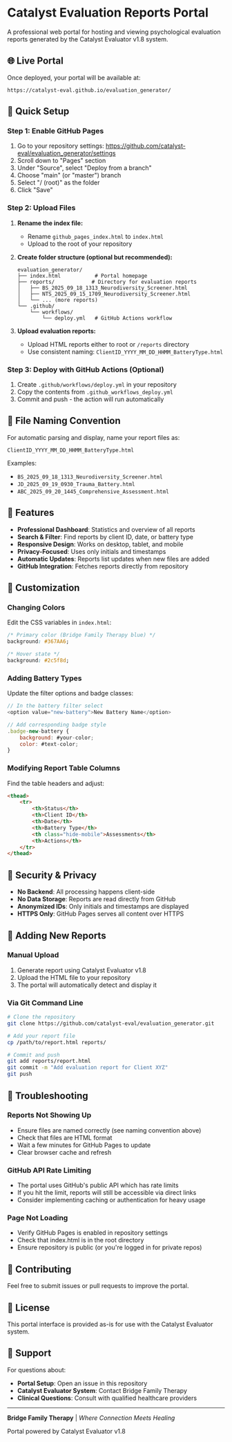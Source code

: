 # Catalyst Evaluation Reports Portal

A professional web portal for hosting and viewing psychological evaluation reports generated by the Catalyst Evaluator v1.8 system.

## 🌐 Live Portal

Once deployed, your portal will be available at:
```
https://catalyst-eval.github.io/evaluation_generator/
```

## 🚀 Quick Setup

### Step 1: Enable GitHub Pages

1. Go to your repository settings: https://github.com/catalyst-eval/evaluation_generator/settings
2. Scroll down to "Pages" section
3. Under "Source", select "Deploy from a branch"
4. Choose "main" (or "master") branch
5. Select "/ (root)" as the folder
6. Click "Save"

### Step 2: Upload Files

1. **Rename the index file:**
   - Rename `github_pages_index.html` to `index.html`
   - Upload to the root of your repository

2. **Create folder structure (optional but recommended):**
   ```
   evaluation_generator/
   ├── index.html           # Portal homepage
   ├── reports/            # Directory for evaluation reports
   │   ├── BS_2025_09_18_1313_Neurodiversity_Screener.html
   │   ├── NTS_2025_09_15_1709_Neurodiversity_Screener.html
   │   └── ... (more reports)
   └── .github/
       └── workflows/
           └── deploy.yml   # GitHub Actions workflow
   ```

3. **Upload evaluation reports:**
   - Upload HTML reports either to root or `/reports` directory
   - Use consistent naming: `ClientID_YYYY_MM_DD_HHMM_BatteryType.html`

### Step 3: Deploy with GitHub Actions (Optional)

1. Create `.github/workflows/deploy.yml` in your repository
2. Copy the contents from `.github_workflows_deploy.yml`
3. Commit and push - the action will run automatically

## 📁 File Naming Convention

For automatic parsing and display, name your report files as:
```
ClientID_YYYY_MM_DD_HHMM_BatteryType.html
```

Examples:
- `BS_2025_09_18_1313_Neurodiversity_Screener.html`
- `JD_2025_09_19_0930_Trauma_Battery.html`
- `ABC_2025_09_20_1445_Comprehensive_Assessment.html`

## 🔧 Features

- **Professional Dashboard**: Statistics and overview of all reports
- **Search & Filter**: Find reports by client ID, date, or battery type
- **Responsive Design**: Works on desktop, tablet, and mobile
- **Privacy-Focused**: Uses only initials and timestamps
- **Automatic Updates**: Reports list updates when new files are added
- **GitHub Integration**: Fetches reports directly from repository

## 🎨 Customization

### Changing Colors

Edit the CSS variables in `index.html`:
```css
/* Primary color (Bridge Family Therapy blue) */
background: #367AA6;

/* Hover state */
background: #2c5f8d;
```

### Adding Battery Types

Update the filter options and badge classes:
```javascript
// In the battery filter select
<option value="new-battery">New Battery Name</option>

// Add corresponding badge style
.badge-new-battery {
    background: #your-color;
    color: #text-color;
}
```

### Modifying Report Table Columns

Find the table headers and adjust:
```html
<thead>
    <tr>
        <th>Status</th>
        <th>Client ID</th>
        <th>Date</th>
        <th>Battery Type</th>
        <th class="hide-mobile">Assessments</th>
        <th>Actions</th>
    </tr>
</thead>
```

## 🔐 Security & Privacy

- **No Backend**: All processing happens client-side
- **No Data Storage**: Reports are read directly from GitHub
- **Anonymized IDs**: Only initials and timestamps are displayed
- **HTTPS Only**: GitHub Pages serves all content over HTTPS

## 📝 Adding New Reports

### Manual Upload
1. Generate report using Catalyst Evaluator v1.8
2. Upload the HTML file to your repository
3. The portal will automatically detect and display it

### Via Git Command Line
```bash
# Clone the repository
git clone https://github.com/catalyst-eval/evaluation_generator.git

# Add your report file
cp /path/to/report.html reports/

# Commit and push
git add reports/report.html
git commit -m "Add evaluation report for Client XYZ"
git push
```

## 🐛 Troubleshooting

### Reports Not Showing Up
- Ensure files are named correctly (see naming convention above)
- Check that files are HTML format
- Wait a few minutes for GitHub Pages to update
- Clear browser cache and refresh

### GitHub API Rate Limiting
- The portal uses GitHub's public API which has rate limits
- If you hit the limit, reports will still be accessible via direct links
- Consider implementing caching or authentication for heavy usage

### Page Not Loading
- Verify GitHub Pages is enabled in repository settings
- Check that index.html is in the root directory
- Ensure repository is public (or you're logged in for private repos)

## 🤝 Contributing

Feel free to submit issues or pull requests to improve the portal.

## 📄 License

This portal interface is provided as-is for use with the Catalyst Evaluator system.

## 📧 Support

For questions about:
- **Portal Setup**: Open an issue in this repository
- **Catalyst Evaluator System**: Contact Bridge Family Therapy
- **Clinical Questions**: Consult with qualified healthcare providers

---

**Bridge Family Therapy** | *Where Connection Meets Healing*

Portal powered by Catalyst Evaluator v1.8